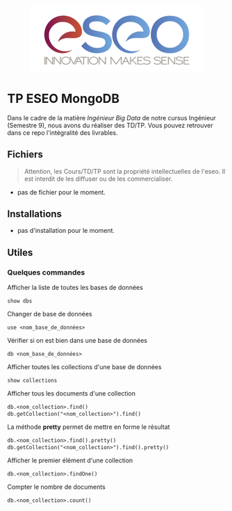 <p align="center"><img src="readme/images/eseo_logo.png" width="400"></p>

# TP ESEO MongoDB

Dans le cadre de la matière *Ingénieur Big Data* de notre cursus Ingénieur (Semestre 9), nous avons du réaliser des TD/TP.
Vous pouvez retrouver dans ce repo l'intégralité des livrables.

## Fichiers 
> Attention, les Cours/TD/TP sont la propriété intellectuelles de l'eseo. Il est interdit de les diffuser ou de les commercialiser.

- pas de fichier pour le moment.


## Installations

- pas d'installation pour le moment.

## Utiles

### Quelques commandes

Afficher la liste de toutes les bases de données
```
show dbs
```

Changer de base de données
```
use <nom_base_de_données>
```

Vérifier si on est bien dans une base de données
```
db <nom_base_de_données>
```

Afficher toutes les collections d'une base de données
```
show collections
```

Afficher tous les documents d'une collection
```
db.<nom_collection>.find()
db.getCollection("<nom_collection>").find()
```

La méthode **pretty** permet de mettre en forme le résultat
```
db.<nom_collection>.find().pretty()
db.getCollection("<nom_collection>").find().pretty()
```

Afficher le premier élément d'une collection
```
db.<nom_collection>.findOne()
```

Compter le nombre de documents
```
db.<nom_collection>.count()
```

